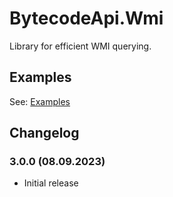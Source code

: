 # BytecodeApi.Wmi

Library for efficient WMI querying.

## Examples

See: [Examples](https://github.com/bytecode77/bytecode-api/blob/master/BytecodeApi.Wmi/README.md)

## Changelog

### 3.0.0 (08.09.2023)

* Initial release
